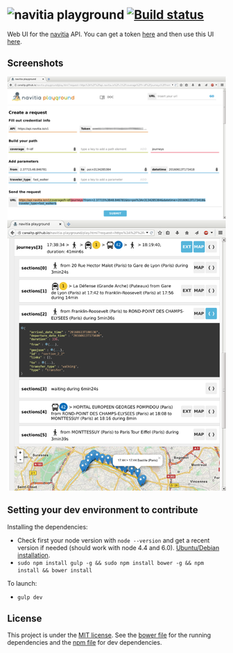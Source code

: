 # ![navitia playground](https://rawgithub.com/CanalTP/navitia-playground/master/img/n_playground.svg) [![Build status](https://travis-ci.org/CanalTP/navitia-playground.svg?branch=master)](https://travis-ci.org/CanalTP/navitia-playground)

Web UI for the [navitia](https://github.com/CanalTP/navitia) API. You can get a token [here](http://www.navitia.io) and then use this UI [here](https://canaltp.github.io/navitia-playground/).

## Screenshots

![Request](screenshots/request.png) ![Response](screenshots/response.png)

## Setting your dev environment to contribute

Installing the dependencies:
* Check first your node version with `node --version` and get a recent version if needed (should work with node 4.4 and 6.0). [Ubuntu/Debian installation](https://nodejs.org/en/download/package-manager/#debian-and-ubuntu-based-linux-distributions).
* `sudo npm install gulp -g && sudo npm install bower -g && npm install && bower install`

To launch:
* `gulp dev`

## License

This project is under the [MIT license](LICENSE). See the [bower file](bower.json) for the running dependencies and the [npm file](package.json) for dev dependencies.

